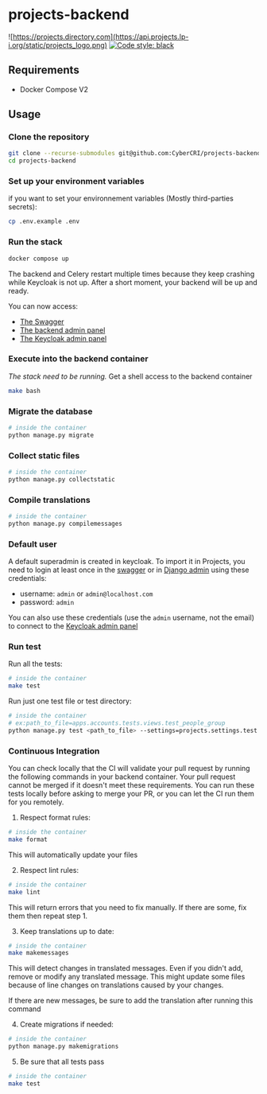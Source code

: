 # projects-backend

![https://projects.directory.com](https://api.projects.lp-i.org/static/projects_logo.png)
[![Code style: black](https://img.shields.io/badge/code%20style-black-000000.svg)](https://github.com/psf/black)


## Requirements
- Docker Compose V2

## Usage

### Clone the repository

```bash
git clone --recurse-submodules git@github.com:CyberCRI/projects-backend.git 
cd projects-backend
```

### Set up your environment variables

if you want to set your environnement variables (Mostly third-parties secrets):
```bash
cp .env.example .env
```


### Run the stack

```bash
docker compose up
```

The backend and Celery restart multiple times because they keep crashing while Keycloak is not up. After a short moment, your backend will be up and ready.

You can now access: 

- [The Swagger](http://localhost:8000)
- [The backend admin panel](http://localhost:8000/admin)
- [The Keycloak admin panel](http://localhost:8001)

### Execute into the backend container
*The stack need to be running.*
Get a shell access to the backend container
```bash
make bash
```

### Migrate the database
```bash
# inside the container
python manage.py migrate
```

### Collect static files
```bash
# inside the container
python manage.py collectstatic
```

### Compile translations
```bash
# inside the container
python manage.py compilemessages
```

### Default user
A default superadmin is created in keycloak. To import it in Projects, you need to login at least once in the [swagger](http://localhost:8000/api/schema/swagger-ui) or in [Django admin](http://localhost:8000/admin) using these credentials:
- username: `admin` or `admin@localhost.com`
- password: `admin`

You can also use these credentials (use the `admin` username, not the email) to connect to the [Keycloak admin panel](http://localhost/8001)


### Run test

Run all the tests:

```bash
# inside the container
make test
```

Run just one test file or test directory: 

```bash
# inside the container
# ex:path_to_file=apps.accounts.tests.views.test_people_group
python manage.py test <path_to_file> --settings=projects.settings.test 
```

### Continuous Integration

You can check locally that the CI will validate your pull request by running the following commands in your backend container. Your pull request cannot be merged if it doesn't meet these requirements. You can run these tests locally before asking to merge your PR, or you can let the CI run them for you remotely.

1. Respect format rules:

```bash
# inside the container
make format
```

This will automatically update your files

2. Respect lint rules:

```bash
# inside the container
make lint
```

This will return errors that you need to fix manually. If there are some, fix them then repeat step 1.

3. Keep translations up to date:

```bash
# inside the container
make makemessages
```

This will detect changes in translated messages. Even if you didn't add, remove or modify any translated message. This might update some files because of line changes on translations caused by your changes.

If there are new messages, be sure to add the translation after running this command

4. Create migrations if needed:

```bash
# inside the container
python manage.py makemigrations
```

5. Be sure that all tests pass

```bash
# inside the container
make test
```